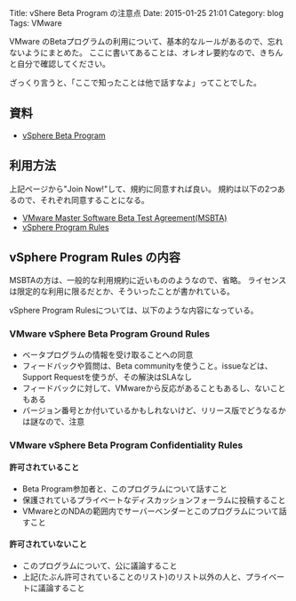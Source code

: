 Title: vShere Beta Program の注意点
Date: 2015-01-25 21:01
Category: blog
Tags: VMware

VMware のBetaプログラムの利用について、基本的なルールがあるので、忘れないようにまとめた。
ここに書いてあることは、オレオレ要約なので、きちんと自分で確認してください。

ざっくり言うと、「ここで知ったことは他で話すなよ」ってことでした。

## 資料
- [vSphere Beta Program](https://communities.vmware.com/community/vmtn/vsphere-beta)

## 利用方法
上記ページから"Join Now!"して、規約に同意すれば良い。
規約は以下の2つあるので、それぞれ同意することになる。

- [VMware Master Software Beta Test Agreement(MSBTA)](https://communities.vmware.com/servlet/JiveServlet/previewBody/27069-102-1-36216/VMware%20MSBTA.pdf)
- [vSphere Program Rules](https://communities.vmware.com/servlet/JiveServlet/previewBody/27070-102-1-36217/VMware%20vSphere%20Beta%20Program%20Ground%20Rules.pdf)

## vSphere Program Rules の内容
MSBTAの方は、一般的な利用規約に近いもののようなので、省略。
ライセンスは限定的な利用に限るだとか、そういったことが書かれている。

vSphere Program Rulesについては、以下のような内容になっている。

### VMware vSphere Beta Program Ground Rules

- ベータプログラムの情報を受け取ることへの同意
- フィードバックや質問は、Beta communityを使うこと。issueなどは、Support Requestを使うが、その解決はSLAなし
- フィードバックに対して、VMwareから反応があることもあるし、ないこともある
- バージョン番号とか付いているかもしれないけど、リリース版でどうなるかは謎なので、注意

### VMware vSphere Beta Program Confidentiality Rules

#### 許可されて**いる**こと
- Beta Program参加者と、このプログラムについて話すこと
- 保護されているプライベートなディスカッションフォーラムに投稿すること
- VMwareとのNDAの範囲内でサーバーベンダーとこのプログラムについて話すこと

#### 許可されて**いない**こと
- このプログラムについて、公に議論すること
- 上記(たぶん許可されていることのリスト)のリスト以外の人と、プライベートに議論すること

